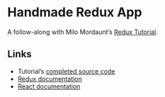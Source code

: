 # Handmade Redux App

A follow-along with Milo Mordaunt’s [Redux Tutorial](https://medium.com/@bananaoomarang/handcrafting-an-isomorphic-redux-application-with-love-40ada4468af4).

## Links

* Tutorial’s [completed source code](https://github.com/bananaoomarang/isomorphic-redux/issues/8)
* [Redux documentation](http://rackt.github.io/redux/index.html)
* [React documentation](http://facebook.github.io/react/docs/getting-started.html)

